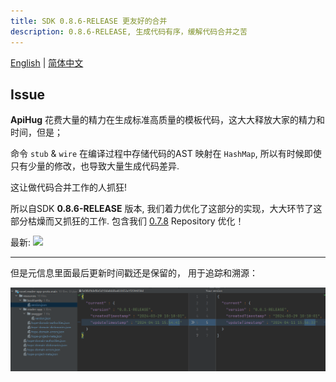 ```yaml
---
title: SDK 0.8.6-RELEASE 更友好的合并
description: 0.8.6-RELEASE, 生成代码有序，缓解代码合并之苦
---
```


[English](./0.8.6.md) | [简体中文](./0.8.6_cn.md)

## Issue

**ApiHug** 花费大量的精力在生成标准高质量的模板代码，这大大释放大家的精力和时间，但是；

命令 `stub` & `wire` 在编译过程中存储代码的AST 映射在 `HashMap`, 所以有时候即使只有少量的修改，也导致大量生成代码差异.

这让做代码合并工作的人抓狂!

所以自SDK **0.8.6-RELEASE** 版本, 我们着力优化了这部分的实现，大大环节了这部分枯燥而又抓狂的工作. 包含我们 [0.7.8](./0.7.8_cn.md) Repository 优化！

最新: <a target="_blank" href="https://search.maven.org/artifact/com.apihug/it-bom"><img src="https://img.shields.io/maven-central/v/com.apihug/it-bom.svg?label=Maven%20Central" /></a>

---

但是元信息里面最后更新时间戳还是保留的， 用于追踪和溯源：

![meta diff](../../public/image/framework/version_meta_diff.png)
